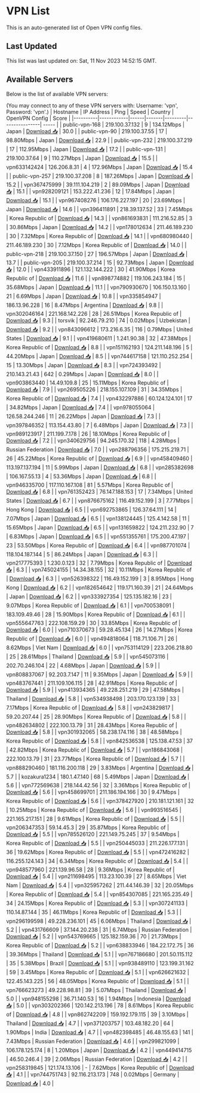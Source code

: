 # VPN List

This is an auto-generated list of Open VPN config files.

## Last Updated

This list was last updated on: Sat, 11 Nov 2023 14:52:15 GMT.

## Available Servers

Below is the list of available VPN servers:

(You may connect to any of these VPN servers with: Username: 'vpn', Password: 'vpn'.)
| Hostname | IP Address | Ping | Speed | Country | OpenVPN Config | Score |
|----------|------------|------|-------|---------|----------------| ----- |
| public-vpn-168 | 219.100.37.132 | 9 | 134.12Mbps | Japan | [Download 📥](./configs/server_0_JP.ovpn) | 30.0 |
| public-vpn-90 | 219.100.37.55 | 17 | 98.80Mbps | Japan | [Download 📥](./configs/server_1_JP.ovpn) | 22.9 |
| public-vpn-232 | 219.100.37.219 | 17 | 112.95Mbps | Japan | [Download 📥](./configs/server_2_JP.ovpn) | 17.2 |
| public-vpn-131 | 219.100.37.64 | 9 | 110.27Mbps | Japan | [Download 📥](./configs/server_3_JP.ovpn) | 15.5 |
| vpn633142424 | 126.206.8.31 | 4 | 172.96Mbps | Japan | [Download 📥](./configs/server_4_JP.ovpn) | 15.4 |
| public-vpn-257 | 219.100.37.208 | 8 | 187.26Mbps | Japan | [Download 📥](./configs/server_5_JP.ovpn) | 15.2 |
| vpn367475999 | 39.111.104.219 | 2 | 89.09Mbps | Japan | [Download 📥](./configs/server_6_JP.ovpn) | 15.1 |
| vpn928209121 | 153.222.41.236 | 12 | 17.84Mbps | Japan | [Download 📥](./configs/server_7_JP.ovpn) | 15.1 |
| vpn967408276 | 106.176.227.197 | 20 | 23.69Mbps | Japan | [Download 📥](./configs/server_8_JP.ovpn) | 14.6 |
| vpn396411891 | 218.39.137.52 | 33 | 7.45Mbps | Korea Republic of | [Download 📥](./configs/server_9_KR.ovpn) | 14.3 |
| vpn861693831 | 111.216.52.85 | 3 | 30.86Mbps | Japan | [Download 📥](./configs/server_10_JP.ovpn) | 14.2 |
| vpn178012634 | 211.46.189.230 | 30 | 7.32Mbps | Korea Republic of | [Download 📥](./configs/server_11_KR.ovpn) | 14.1 |
| vpn680980440 | 211.46.189.230 | 30 | 7.12Mbps | Korea Republic of | [Download 📥](./configs/server_12_KR.ovpn) | 14.0 |
| public-vpn-218 | 219.100.37.150 | 27 | 196.57Mbps | Japan | [Download 📥](./configs/server_13_JP.ovpn) | 13.7 |
| public-vpn-205 | 219.100.37.214 | 15 | 92.73Mbps | Japan | [Download 📥](./configs/server_14_JP.ovpn) | 12.0 |
| vpn433911896 | 121.132.144.222 | 30 | 41.90Mbps | Korea Republic of | [Download 📥](./configs/server_15_KR.ovpn) | 11.6 |
| vpn898774882 | 119.106.243.184 | 15 | 35.68Mbps | Japan | [Download 📥](./configs/server_16_JP.ovpn) | 11.1 |
| vpn790930670 | 106.150.13.160 | 21 | 6.69Mbps | Japan | [Download 📥](./configs/server_17_JP.ovpn) | 10.8 |
| vpn335854947 | 186.13.96.228 | 16 | 8.47Mbps | Argentina | [Download 📥](./configs/server_18_AR.ovpn) | 9.8 |
| vpn302046164 | 221.168.142.226 | 28 | 26.51Mbps | Korea Republic of | [Download 📥](./configs/server_19_KR.ovpn) | 9.3 |
| torsvik | 92.246.79.210 | 74 | 0.02Mbps | Uzbekistan | [Download 📥](./configs/server_20_UZ.ovpn) | 9.2 |
| vpn843096612 | 173.216.6.35 | 116 | 0.79Mbps | United States | [Download 📥](./configs/server_21_US.ovpn) | 9.1 |
| vpn419680611 | 1.241.90.38 | 32 | 47.38Mbps | Korea Republic of | [Download 📥](./configs/server_22_KR.ovpn) | 8.8 |
| vpn151162193 | 124.211.148.196 | 5 | 44.20Mbps | Japan | [Download 📥](./configs/server_23_JP.ovpn) | 8.5 |
| vpn744617158 | 121.110.252.254 | 15 | 13.30Mbps | Japan | [Download 📥](./configs/server_24_JP.ovpn) | 8.3 |
| vpn724393492 | 210.143.21.43 | 642 | 0.29Mbps | Japan | [Download 📥](./configs/server_25_JP.ovpn) | 8.0 |
| vpn903863440 | 14.49.109.8 | 25 | 15.11Mbps | Korea Republic of | [Download 📥](./configs/server_26_KR.ovpn) | 7.9 |
| vpn269505226 | 218.155.107.109 | 31 | 34.35Mbps | Korea Republic of | [Download 📥](./configs/server_27_KR.ovpn) | 7.4 |
| vpn432297886 | 60.124.124.101 | 17 | 34.82Mbps | Japan | [Download 📥](./configs/server_28_JP.ovpn) | 7.4 |
| vpn978055064 | 126.58.244.246 | 11 | 26.22Mbps | Japan | [Download 📥](./configs/server_29_JP.ovpn) | 7.3 |
| vpn397846352 | 113.154.43.80 | 7 | 6.48Mbps | Japan | [Download 📥](./configs/server_30_JP.ovpn) | 7.3 |
| vpn989123917 | 211.199.7.178 | 26 | 18.10Mbps | Korea Republic of | [Download 📥](./configs/server_31_KR.ovpn) | 7.2 |
| vpn340629756 | 94.245.170.32 | 118 | 4.28Mbps | Russian Federation | [Download 📥](./configs/server_32_RU.ovpn) | 7.0 |
| vpn288796356 | 175.215.219.71 | 26 | 45.22Mbps | Korea Republic of | [Download 📥](./configs/server_33_KR.ovpn) | 6.9 |
| vpn458409460 | 113.197.137.194 | 11 | 5.99Mbps | Japan | [Download 📥](./configs/server_34_JP.ovpn) | 6.8 |
| vpn285382698 | 106.167.55.13 | 4 | 53.36Mbps | Japan | [Download 📥](./configs/server_35_JP.ovpn) | 6.8 |
| vpn946335700 | 117.110.167.108 | 81 | 5.57Mbps | Korea Republic of | [Download 📥](./configs/server_36_KR.ovpn) | 6.8 |
| vpn761352423 | 76.147.188.153 | 17 | 7.34Mbps | United States | [Download 📥](./configs/server_37_US.ovpn) | 6.7 |
| vpn876675162 | 116.49.152.199 | 3 | 7.77Mbps | Hong Kong | [Download 📥](./configs/server_38_HK.ovpn) | 6.5 |
| vpn692753865 | 126.37.64.111 | 14 | 7.07Mbps | Japan | [Download 📥](./configs/server_39_JP.ovpn) | 6.5 |
| vpn138124445 | 125.4.142.58 | 11 | 15.65Mbps | Japan | [Download 📥](./configs/server_40_JP.ovpn) | 6.5 |
| vpn131659822 | 124.211.232.90 | 7 | 6.83Mbps | Japan | [Download 📥](./configs/server_41_JP.ovpn) | 6.5 |
| vpn551355761 | 175.200.47.197 | 23 | 53.50Mbps | Korea Republic of | [Download 📥](./configs/server_42_KR.ovpn) | 6.4 |
| vpn987701074 | 118.104.187.144 | 5 | 86.24Mbps | Japan | [Download 📥](./configs/server_43_JP.ovpn) | 6.3 |
| vpn217775393 | 1.230.0.123 | 32 | 7.79Mbps | Korea Republic of | [Download 📥](./configs/server_44_KR.ovpn) | 6.3 |
| vpn745024155 | 14.34.38.155 | 32 | 10.11Mbps | Korea Republic of | [Download 📥](./configs/server_45_KR.ovpn) | 6.3 |
| vpn526398322 | 116.49.152.199 | 3 | 8.95Mbps | Hong Kong | [Download 📥](./configs/server_46_HK.ovpn) | 6.2 |
| vpn182654642 | 119.171.160.39 | 21 | 24.64Mbps | Japan | [Download 📥](./configs/server_47_JP.ovpn) | 6.2 |
| vpn333927354 | 125.135.182.16 | 23 | 9.07Mbps | Korea Republic of | [Download 📥](./configs/server_48_KR.ovpn) | 6.1 |
| vpn700538091 | 183.109.49.46 | 28 | 15.90Mbps | Korea Republic of | [Download 📥](./configs/server_49_KR.ovpn) | 6.1 |
| vpn555647763 | 222.108.159.29 | 30 | 33.85Mbps | Korea Republic of | [Download 📥](./configs/server_50_KR.ovpn) | 6.0 |
| vpn710370673 | 59.28.45.134 | 26 | 14.27Mbps | Korea Republic of | [Download 📥](./configs/server_51_KR.ovpn) | 6.0 |
| vpn494818064 | 118.71.106.71 | 26 | 8.62Mbps | Viet Nam | [Download 📥](./configs/server_52_VN.ovpn) | 6.0 |
| vpn753114129 | 223.206.218.80 | 25 | 28.61Mbps | Thailand | [Download 📥](./configs/server_53_TH.ovpn) | 5.9 |
| vpn545073116 | 202.70.246.104 | 22 | 4.68Mbps | Japan | [Download 📥](./configs/server_54_JP.ovpn) | 5.9 |
| vpn808837067 | 92.203.7.147 | 11 | 9.35Mbps | Japan | [Download 📥](./configs/server_55_JP.ovpn) | 5.9 |
| vpn483767441 | 211.109.106.115 | 28 | 42.91Mbps | Korea Republic of | [Download 📥](./configs/server_56_KR.ovpn) | 5.9 |
| vpn413934365 | 49.228.251.219 | 29 | 47.58Mbps | Thailand | [Download 📥](./configs/server_57_TH.ovpn) | 5.8 |
| vpn534938498 | 203.170.123.139 | 33 | 7.17Mbps | Korea Republic of | [Download 📥](./configs/server_58_KR.ovpn) | 5.8 |
| vpn243829817 | 59.20.207.44 | 25 | 28.90Mbps | Korea Republic of | [Download 📥](./configs/server_59_KR.ovpn) | 5.8 |
| vpn482634802 | 222.100.13.79 | 31 | 28.43Mbps | Korea Republic of | [Download 📥](./configs/server_60_KR.ovpn) | 5.8 |
| vpn301932065 | 58.238.174.116 | 38 | 48.58Mbps | Korea Republic of | [Download 📥](./configs/server_61_KR.ovpn) | 5.8 |
| vpn842536538 | 125.138.47.53 | 37 | 42.82Mbps | Korea Republic of | [Download 📥](./configs/server_62_KR.ovpn) | 5.7 |
| vpn186843068 | 222.100.13.79 | 31 | 23.77Mbps | Korea Republic of | [Download 📥](./configs/server_63_KR.ovpn) | 5.7 |
| vpn888290460 | 181.116.200.118 | 29 | 3.83Mbps | Argentina | [Download 📥](./configs/server_64_AR.ovpn) | 5.7 |
| kozakura1234 | 180.1.47.140 | 68 | 5.49Mbps | Japan | [Download 📥](./configs/server_65_JP.ovpn) | 5.6 |
| vpn772569638 | 218.144.42.56 | 32 | 3.36Mbps | Korea Republic of | [Download 📥](./configs/server_66_KR.ovpn) | 5.6 |
| vpn458699701 | 211.186.194.166 | 30 | 9.47Mbps | Korea Republic of | [Download 📥](./configs/server_67_KR.ovpn) | 5.6 |
| vpn378427920 | 210.181.121.161 | 32 | 10.25Mbps | Korea Republic of | [Download 📥](./configs/server_68_KR.ovpn) | 5.6 |
| vpn993516545 | 221.165.217.151 | 28 | 9.61Mbps | Korea Republic of | [Download 📥](./configs/server_69_KR.ovpn) | 5.5 |
| vpn206347353 | 59.14.45.3 | 29 | 35.87Mbps | Korea Republic of | [Download 📥](./configs/server_70_KR.ovpn) | 5.5 |
| vpn785526120 | 221.149.75.245 | 37 | 9.54Mbps | Korea Republic of | [Download 📥](./configs/server_71_KR.ovpn) | 5.5 |
| vpn250445033 | 211.226.177.131 | 36 | 19.62Mbps | Korea Republic of | [Download 📥](./configs/server_72_KR.ovpn) | 5.5 |
| vpn472416282 | 116.255.124.143 | 34 | 6.34Mbps | Korea Republic of | [Download 📥](./configs/server_73_KR.ovpn) | 5.4 |
| vpn948577960 | 221.139.96.58 | 28 | 9.36Mbps | Korea Republic of | [Download 📥](./configs/server_74_KR.ovpn) | 5.4 |
| vpn211698495 | 113.23.100.39 | 27 | 8.65Mbps | Viet Nam | [Download 📥](./configs/server_75_VN.ovpn) | 5.4 |
| vpn325957262 | 211.44.146.39 | 32 | 20.05Mbps | Korea Republic of | [Download 📥](./configs/server_76_KR.ovpn) | 5.4 |
| vpn854307085 | 221.165.235.49 | 34 | 24.15Mbps | Korea Republic of | [Download 📥](./configs/server_77_KR.ovpn) | 5.3 |
| vpn307241133 | 110.14.87.144 | 35 | 46.11Mbps | Korea Republic of | [Download 📥](./configs/server_78_KR.ovpn) | 5.3 |
| vpn296199598 | 49.228.236.101 | 45 | 6.06Mbps | Thailand | [Download 📥](./configs/server_79_TH.ovpn) | 5.2 |
| vpn431766609 | 37.144.20.238 | 31 | 6.74Mbps | Russian Federation | [Download 📥](./configs/server_80_RU.ovpn) | 5.2 |
| vpn543769665 | 125.182.159.36 | 70 | 21.73Mbps | Korea Republic of | [Download 📥](./configs/server_81_KR.ovpn) | 5.2 |
| vpn638833946 | 184.22.172.75 | 36 | 39.36Mbps | Thailand | [Download 📥](./configs/server_82_TH.ovpn) | 5.1 |
| vpn767186680 | 201.50.115.112 | 35 | 5.38Mbps | Brazil | [Download 📥](./configs/server_83_BR.ovpn) | 5.1 |
| vpn938489110 | 123.199.31.162 | 59 | 3.45Mbps | Korea Republic of | [Download 📥](./configs/server_84_KR.ovpn) | 5.1 |
| vpn626621632 | 122.45.143.225 | 56 | 48.05Mbps | Korea Republic of | [Download 📥](./configs/server_85_KR.ovpn) | 5.1 |
| vpn766623273 | 49.228.98.81 | 39 | 5.07Mbps | Thailand | [Download 📥](./configs/server_86_TH.ovpn) | 5.0 |
| vpn948155298 | 36.71.140.53 | 16 | 1.94Mbps | Indonesia | [Download 📥](./configs/server_87_ID.ovpn) | 5.0 |
| vpn303202366 | 120.142.213.196 | 78 | 8.61Mbps | Korea Republic of | [Download 📥](./configs/server_88_KR.ovpn) | 4.8 |
| vpn862742209 | 159.192.179.115 | 39 | 3.10Mbps | Thailand | [Download 📥](./configs/server_89_TH.ovpn) | 4.7 |
| vpn371203757 | 103.48.182.20 | 64 | 1.90Mbps | India | [Download 📥](./configs/server_90_IN.ovpn) | 4.7 |
| vpn482398485 | 46.48.155.63 | 141 | 7.43Mbps | Russian Federation | [Download 📥](./configs/server_91_RU.ovpn) | 4.6 |
| vpn299821099 | 106.178.125.174 | 8 | 1.20Mbps | Japan | [Download 📥](./configs/server_92_JP.ovpn) | 4.2 |
| vpn449414715 | 46.50.246.4 | 39 | 2.06Mbps | Russian Federation | [Download 📥](./configs/server_93_RU.ovpn) | 4.2 |
| vpn258319845 | 121.174.13.106 | - | 7.62Mbps | Korea Republic of | [Download 📥](./configs/server_94_KR.ovpn) | 4.1 |
| vpn744751743 | 92.116.213.173 | 748 | 0.02Mbps | Germany | [Download 📥](./configs/server_95_DE.ovpn) | 4.0 |
